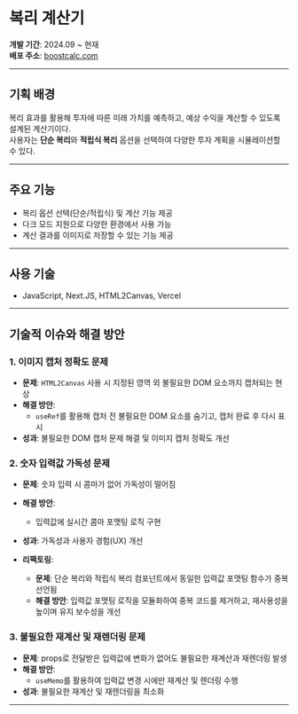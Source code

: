 # 복리 계산기  

**개발 기간**: 2024.09 ~ 현재  
**배포 주소**: [boostcalc.com](https://boostcalc.com/)  

---

## 기획 배경  
복리 효과를 활용해 투자에 따른 미래 가치를 예측하고, 예상 수익을 계산할 수 있도록 설계된 계산기이다.  
사용자는 **단순 복리**와 **적립식 복리** 옵션을 선택하여 다양한 투자 계획을 시뮬레이션할 수 있다.  

---

## 주요 기능  
- 복리 옵션 선택(단순/적립식) 및 계산 기능 제공  
- 다크 모드 지원으로 다양한 환경에서 사용 가능  
- 계산 결과를 이미지로 저장할 수 있는 기능 제공  

---

## 사용 기술  
- JavaScript, Next.JS, HTML2Canvas, Vercel

---

## 기술적 이슈와 해결 방안  

### 1. 이미지 캡처 정확도 문제  
- **문제**: `HTML2Canvas` 사용 시 지정된 영역 외 불필요한 DOM 요소까지 캡처되는 현상  
- **해결 방안**:  
  - `useRef`를 활용해 캡처 전 불필요한 DOM 요소를 숨기고, 캡처 완료 후 다시 표시  
- **성과**: 불필요한 DOM 캡처 문제 해결 및 이미지 캡처 정확도 개선  


### 2. 숫자 입력값 가독성 문제  
- **문제**: 숫자 입력 시 콤마가 없어 가독성이 떨어짐  
- **해결 방안**:  
  - 입력값에 실시간 콤마 포맷팅 로직 구현  
- **성과**: 가독성과 사용자 경험(UX) 개선  

- **리팩토링**:  
  - **문제**: 단순 복리와 적립식 복리 컴포넌트에서 동일한 입력값 포맷팅 함수가 중복 선언됨  
  - **해결 방안**: 입력값 포맷팅 로직을 모듈화하여 중복 코드를 제거하고, 재사용성을 높이며 유지 보수성을 개선   


### 3. 불필요한 재계산 및 재렌더링 문제  
- **문제**: props로 전달받은 입력값에 변화가 없어도 불필요한 재계산과 재렌더링 발생  
- **해결 방안**:  
  - `useMemo`를 활용하여 입력값 변경 시에만 재계산 및 렌더링 수행  
- **성과**: 불필요한 재계산 및 재렌더링을 최소화

---

